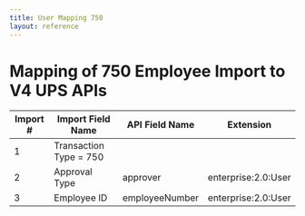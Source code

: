 ```yaml
---
title: User Mapping 750
layout: reference
---
```

# Mapping of 750 Employee Import to V4 UPS APIs

Import #|Import Field Name|API Field Name|Extension
---|---|---|---
1|Transaction Type = 750|
2|Approval Type| approver |enterprise:2.0:User
3|Employee ID|employeeNumber|enterprise:2.0:User
